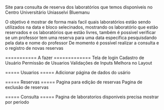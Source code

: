 Site para consulta de reserva dos laboratórios que temos disponíveis no Centro Universitário Uniasselvi Bluemanu

O objetivo é mostrar de forma mais facil quais laboratórios estão sendo utilizados na data e bloco selecinados,
mostrando os laboratório que estão reservados e os laboratórios que estão livres, também é possivel verificar se 
um professor tem uma reserva para uma data especifica pesquisdando pela data e nome do professor
De momento é possível realizar a consulta e o registro de novas reservas


=========== A fazer =============
Tela de login
Cadastro de Usuário
Permissão de Usuarios
Validações de Inputs
Melhora no Layout

===== Usuarios =====
Adicionar página de dados do usário

===== Reservas =====
Pagina para edição de reservas
Pagina de exclusão de reservas

===== Consulta =====
Pagina de laboratorios disponiveis precisa mostrar por periodo